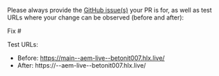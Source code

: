 Please always provide the [GitHub issue(s)](../issues) your PR is for, as well as test URLs where your change can be observed (before and after):

Fix #<gh-issue-id>

Test URLs:
- Before: https://main--aem-live--betonit007.hlx.live/
- After: https://<branch>--aem-live--betonit007.hlx.live/
